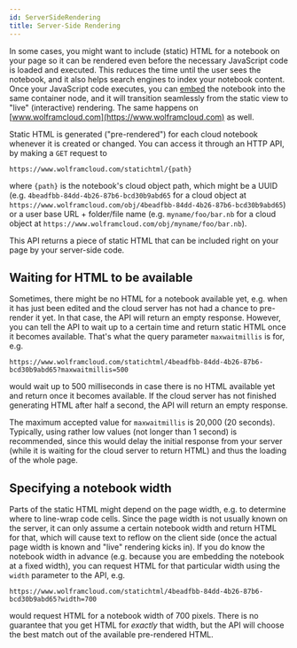 ```yaml
---
id: ServerSideRendering
title: Server-Side Rendering
---
```


In some cases, you might want to include (static) HTML for a notebook on your page so it can be rendered even before the necessary JavaScript code is loaded and executed. This reduces the time until the user sees the notebook, and it also helps search engines to index your notebook content. Once your JavaScript code executes, you can [embed](./LibraryInterface.md) the notebook into the same container node, and it will transition seamlessly from the static view to "live" (interactive) rendering. The same happens on [www.wolframcloud.com](https://www.wolframcloud.com) as well.

Static HTML is generated ("pre-rendered") for each cloud notebook whenever it is created or changed. You can access it through an HTTP API, by making a `GET` request to

    https://www.wolframcloud.com/statichtml/{path}
    
where `{path}` is the notebook's cloud object path, which might be a UUID (e.g. `4beadfbb-84dd-4b26-87b6-bcd30b9abd65` for a cloud object at `https://www.wolframcloud.com/obj/4beadfbb-84dd-4b26-87b6-bcd30b9abd65`) or a user base URL + folder/file name (e.g. `myname/foo/bar.nb` for a cloud object at `https://www.wolframcloud.com/obj/myname/foo/bar.nb`).

This API returns a piece of static HTML that can be included right on your page by your server-side code.

## Waiting for HTML to be available

Sometimes, there might be no HTML for a notebook available yet, e.g. when it has just been edited and the cloud server has not had a chance to pre-render it yet. In that case, the API will return an empty response. However, you can tell the API to wait up to a certain time and return static HTML once it becomes available. That's what the query parameter `maxwaitmillis` is for, e.g.

    https://www.wolframcloud.com/statichtml/4beadfbb-84dd-4b26-87b6-bcd30b9abd65?maxwaitmillis=500
    
would wait up to 500 milliseconds in case there is no HTML available yet and return once it becomes available. If the cloud server has not finished generating HTML after half a second, the API will return an empty response.

The maximum accepted value for `maxwaitmillis` is 20,000 (20 seconds). Typically, using rather low values (not longer than 1 second) is recommended, since this would delay the initial response from your server (while it is waiting for the cloud server to return HTML) and thus the loading of the whole page.

## Specifying a notebook width

Parts of the static HTML might depend on the page width, e.g. to determine where to line-wrap code cells. Since the page width is not usually known on the server, it can only assume a certain notebook width and return HTML for that, which will cause text to reflow on the client side (once the actual page width is known and "live" rendering kicks in). If you do know the notebook width in advance (e.g. because you are embedding the notebook at a fixed width), you can request HTML for that particular width using the `width` parameter to the API, e.g. 

    https://www.wolframcloud.com/statichtml/4beadfbb-84dd-4b26-87b6-bcd30b9abd65?width=700
    
would request HTML for a notebook width of 700 pixels. There is no guarantee that you get HTML for *exactly* that width, but the API will choose the best match out of the available pre-rendered HTML.

